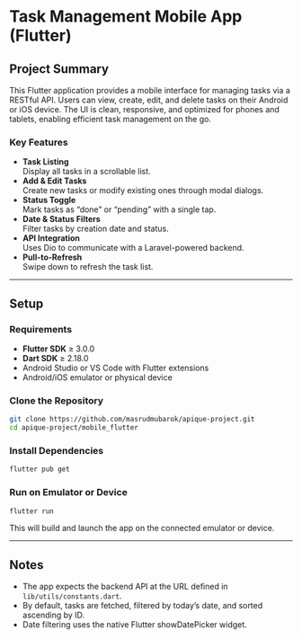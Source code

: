 # Task Management Mobile App (Flutter)

## Project Summary
This Flutter application provides a mobile interface for managing tasks via a RESTful API. Users can view, create, edit, and delete tasks on their Android or iOS device. The UI is clean, responsive, and optimized for phones and tablets, enabling efficient task management on the go.

### Key Features
- **Task Listing**  
  Display all tasks in a scrollable list.  
- **Add & Edit Tasks**  
  Create new tasks or modify existing ones through modal dialogs.  
- **Status Toggle**  
  Mark tasks as “done” or “pending” with a single tap.  
- **Date & Status Filters**  
  Filter tasks by creation date and status.  
- **API Integration**  
  Uses Dio to communicate with a Laravel-powered backend.  
- **Pull-to-Refresh**  
  Swipe down to refresh the task list.  

---

## Setup

### Requirements
- **Flutter SDK** ≥ 3.0.0  
- **Dart SDK** ≥ 2.18.0  
- Android Studio or VS Code with Flutter extensions  
- Android/iOS emulator or physical device  

### Clone the Repository
```bash
git clone https://github.com/masrudmubarok/apique-project.git
cd apique-project/mobile_flutter
```

### Install Dependencies
```bash
flutter pub get
```

### Run on Emulator or Device
```bash
flutter run
```
This will build and launch the app on the connected emulator or device.

---

## Notes
- The app expects the backend API at the URL defined in `lib/utils/constants.dart`.
- By default, tasks are fetched, filtered by today’s date, and sorted ascending by ID.
- Date filtering uses the native Flutter showDatePicker widget.
